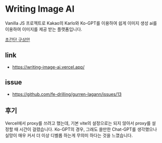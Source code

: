 # Writing Image AI

Vanilla JS 프로젝트로 Kakao의 Karlo와 Ko-GPT를 이용하여 쉽게 이미지 생성 ai를 이용하여 이미지를 제공 받는 플랫폼입니다.

[초간단 구상안](https://www.figma.com/file/J9joj1W8uGjILmczFdwoCe/Writing-Image-AI?type=whiteboard&node-id=0%3A1&t=AlzHD3jiUJGqLDlc-1)

## link
- https://writing-image-ai.vercel.app/

## issue
- https://github.com/fe-drilling/gurren-lagann/issues/13

## 후기
Vercel에서 proxy를 쓰려고 했는데, 기본 vite의 설정으로는 되지 않아서 proxy를 설정할 때 시간이 걸렸습니다.
Ko-GPT의 경우, 그래도 쓸만한 Chat-GPT를 생각했으나 실망이 매우 커서 더 이상 디벨롭 하는게 무의미 하다는 것을 느꼈습니다.
